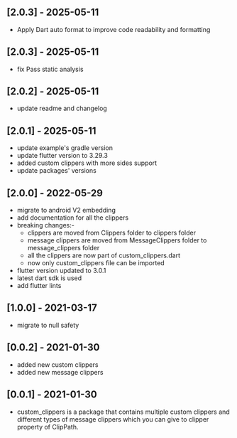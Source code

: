 ## [2.0.3] - 2025-05-11
* Apply Dart auto format to improve code readability and formatting

## [2.0.3] - 2025-05-11
* fix Pass static analysis

## [2.0.2] - 2025-05-11
* update readme and changelog

## [2.0.1] - 2025-05-11
* update example's gradle version
* update flutter version to 3.29.3
* added custom clippers with more sides support
* update packages' versions

## [2.0.0] - 2022-05-29
* migrate to android V2 embedding
* add documentation for all the clippers
* breaking changes:-
    - clippers are moved from Clippers folder to clippers folder
    - message clippers are moved from MessageClippers folder to message_clippers folder
    - all the clippers are now part of custom_clippers.dart
    - now only custom_clippers file can be imported
* flutter version updated to 3.0.1
* latest dart sdk is used
* add flutter lints

## [1.0.0] - 2021-03-17

* migrate to null safety

## [0.0.2] - 2021-01-30

* added new custom clippers
* added new message clippers

## [0.0.1] - 2021-01-30

* custom_clippers is a package that contains multiple custom clippers and different types of message clippers which you can give to clipper property of ClipPath.
